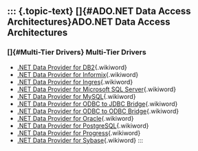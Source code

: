 ::: {.topic-text}
[]{#ADO.NET Data Access Architectures}ADO.NET Data Access Architectures
-----------------------------------------------------------------------

### []{#Multi-Tier Drivers} Multi-Tier Drivers

-   [.NET Data Provider for
    DB2](http://wikis.openlinksw.com:80/dataspace/owiki/wiki/SupportWeb/MTNETDiagrams){.wikiword}
-   [.NET Data Provider for
    Informix](http://wikis.openlinksw.com:80/dataspace/owiki/wiki/SupportWeb/MTNETDiagrams){.wikiword}
-   [.NET Data Provider for
    Ingres](http://wikis.openlinksw.com:80/dataspace/owiki/wiki/SupportWeb/MTNETDiagrams){.wikiword}
-   [.NET Data Provider for Microsoft SQL
    Server](http://wikis.openlinksw.com:80/dataspace/owiki/wiki/SupportWeb/MTNETWireDiagrams){.wikiword}
-   [.NET Data Provider for
    MySQL](http://wikis.openlinksw.com:80/dataspace/owiki/wiki/SupportWeb/MTNETWireDiagrams){.wikiword}
-   [.NET Data Provider for ODBC to JDBC
    Bridge](http://wikis.openlinksw.com:80/dataspace/owiki/wiki/SupportWeb/MTNETBridgeJDBCDiagrams){.wikiword}
-   [.NET Data Provider for ODBC to ODBC
    Bridge](http://wikis.openlinksw.com:80/dataspace/owiki/wiki/SupportWeb/MTNETBridgeODBCDiagrams){.wikiword}
-   [.NET Data Provider for
    Oracle](http://wikis.openlinksw.com:80/dataspace/owiki/wiki/SupportWeb/MTNETDiagrams){.wikiword}
-   [.NET Data Provider for
    PostgreSQL](http://wikis.openlinksw.com:80/dataspace/owiki/wiki/SupportWeb/MTNETWireDiagrams){.wikiword}
-   [.NET Data Provider for
    Progress](http://wikis.openlinksw.com:80/dataspace/owiki/wiki/SupportWeb/MTNETDiagrams){.wikiword}
-   [.NET Data Provider for
    Sybase](http://wikis.openlinksw.com:80/dataspace/owiki/wiki/SupportWeb/MTNETWireDiagrams){.wikiword}
:::
